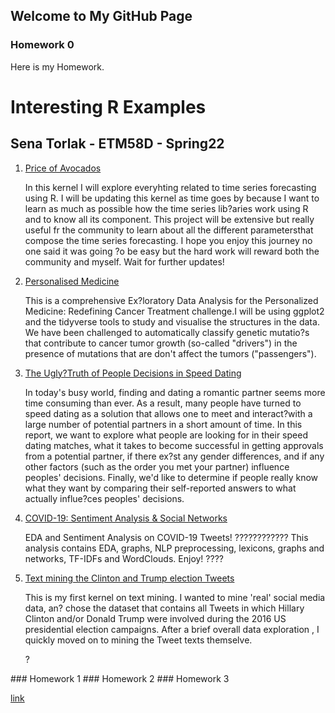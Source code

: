 ## Welcome to My GitHub Page

### Homework 0

Here is my Homework.

<html>

<head>
<h1>Interesting R Examples</h1>
<h2>Sena Torlak - ETM58D - Spring22</h2>
</head>

<body>

<ol>
<li><a href="https://www.kaggle.com/code/janiobachmann/price-of-avocados-patte?n-recognition-analysis">Price of Avocados</a></li>

<p> 
In this kernel I will explore everyhting related to time series forecasting using R. I will be updating this kernel as time goes by because I want to learn as much as possible how the time series lib?aries work using R and to know all its component. This project will be extensive but really useful fr the community to learn about all the different parametersthat compose the time series forecasting. I hope you enjoy this journey no one said it was going ?o be easy but the hard work will reward both the community and myself. Wait for further updates!</p>

<li><a href="https://www.kaggle.com/code/headsortails/personalised-medicine-eda-with-tidy-r">Personalised Medicine</a></li>

<p>This is a comprehensive Ex?loratory Data Analysis for the Personalized Medicine: Redefining Cancer Treatment challenge.I will be using ggplot2 and the tidyverse tools to study and visualise the structures in the data. We have been challenged to automatically classify genetic mutatio?s that contribute to cancer tumor growth (so-called "drivers") in the presence of mutations that are don't affect the tumors ("passengers").</p>

<li><a href="https://www.kaggle.com/code/jph84562/the-ugly-truth-of-people-decisions-in-speed-dating">The Ugly?Truth of People Decisions in Speed Dating</a></li>

<p>In today's busy world, finding and dating a romantic partner seems more time consuming than ever. As a result, many people have turned to speed dating as a solution that allows one to meet and interact?with a large number of potential partners in a short amount of time. In this report, we want to explore what people are looking for in their speed dating matches, what it takes to become successful in getting approvals from a potential partner, if there ex?st any gender differences, and if any other factors (such as the order you met your partner) influence peoples' decisions. Finally, we'd like to determine if people really know what they want by comparing their self-reported answers to what actually influe?ces peoples' decisions.</p>

<li><a href="https://www.kaggle.com/code/andradaolteanu/covid-19-sentiment-analysis-social-networks">COVID-19: Sentiment Analysis & Social Networks</a></li>

<p>EDA and Sentiment Analysis on COVID-19 Tweets! ???????????? This analysis contains EDA, graphs, NLP preprocessing, lexicons, graphs and networks, TF-IDFs and WordClouds. Enjoy! ????</p>

<li><a href="https://www.kaggle.com/code/erikbruin/text-mining-the-clinton-and-trump-election-tweets">Text mining the Clinton and Trump election Tweets</a></li>

<p>This is my first kernel on text mining. I wanted to mine 'real' social media data, an? chose the dataset that contains all Tweets in which Hillary Clinton and/or Donald Trump were involved during the 2016 US presidential election campaigns. After a brief overall data exploration , I quickly moved on to mining the Tweet texts themselve.</p>
?</ol>

</body>
</html> 
### Homework 1
### Homework 2
### Homework 3

[link](https://moodle.boun.edu.tr/login/)
